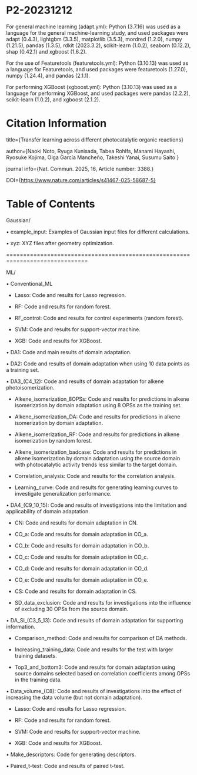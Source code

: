 # P2-20231212
For general machine learning (adapt.yml):
Python (3.7.16) was used as a language for the general machine-learning study, and used packages were adapt (0.4.3), lightgbm (3.3.5), matplotlib (3.5.3), mordred (1.2.0), numpy (1.21.5), pandas (1.3.5), rdkit (2023.3.2), scikit-learn (1.0.2), seaborn (0.12.2), shap (0.42.1) and xgboost (1.6.2).

For the use of Featuretools (featuretools.yml):
Python (3.10.13) was used as a language for Featuretools, and used packages were featuretools (1.27.0), numpy (1.24.4), and pandas (2.1.1).

For performing XGBoost (xgboost.yml):
Python (3.10.13) was used as a language for performing XGBoost, and used packages were pandas (2.2.2), scikit-learn (1.0.2), and xgboost (2.1.2).

# Citation Information
title={Transfer learning across different photocatalytic organic reactions}

author={Naoki Noto, Ryuga Kunisada, Tabea Rohlfs, Manami Hayashi, Ryosuke Kojima, Olga García Mancheño, Takeshi Yanai, Susumu Saito }

journal info={Nat. Commun. 2025, 16, Article number: 3388.}

DOI={https://www.nature.com/articles/s41467-025-58687-5}

# Table of Contents

Gaussian/

  • example_input: Examples of Gaussian input files for different calculations.

  • xyz: XYZ files after geometry optimization.

==============================================================================
  
ML/

  • Conventional_ML

  - Lasso: Code and results for Lasso regression.
    
  - RF: Code and results for random forest.
    
  - RF_control: Code and results for control experiments (random forest).
      
  - SVM: Code and results for support-vector machine.
    
  - XGB: Code and results for XGBoost.
  
  • DA1: Code and main results of domain adaptation.
  
  • DA2: Code and results of domain adaptation when using 10 data points as a training set.
  
  • DA3_(C4_12): Code and results of domain adaptation for alkene photoisomerization.

  - Alkene_isomerization_8OPSs: Code and results for predictions in alkene isomerization by domain adaptation using 8 OPSs as the training set.
    
  - Alkene_isomerization_DA: Code and results for predictions in alkene isomerization by domain adaptation.
      
  - Alkene_isomerization_RF: Code and results for predictions in alkene isomerization by random forest.
    
  - Alkene_isomerization_badcase: Code and results for predictions in alkene isomerization by domain adaptation using the source domain with photocatalytic activity trends less similar to the target domain.

  - Correlation_analysis: Code and results for the correlation analysis.
    
  - Learning_curve: Code and results for generating learning curves to investigate generalization performance.
  
  • DA4_(C9_10_15): Code and results of investigations into the limitation and applicability of domain adaptation.
  
  - CN: Code and results for domain adaptation in CN.
    
  - CO_a: Code and results for domain adaptation in CO_a.
      
  - CO_b: Code and results for domain adaptation in CO_b.
    
  - CO_c: Code and results for domain adaptation in CO_c.

  - CO_d: Code and results for domain adaptation in CO_d.
    
  - CO_e: Code and results for domain adaptation in CO_e.
      
  - CS: Code and results for domain adaptation in CS.
    
  - SD_data_exclusion: Code and results for investigations into the influence of excluding 30 OPSs from the source domain.
  
  • DA_SI_(C3_5_13): Code and results of domain adaptation for supporting information.
  
  - Comparison_method: Code and results for comparison of DA methods.
    
  - Increasing_training_data: Code and results for the test with larger training datasets.
      
  - Top3_and_bottom3: Code and results for domain adaptation using source domains selected based on correlation coefficients among OPSs in the training data.

  • Data_volume_(C8): Code and results of investigations into the effect of increasing the data volume (but not domain adaptation).
  
  - Lasso: Code and results for Lasso regression.
    
  - RF: Code and results for random forest.
      
  - SVM: Code and results for support-vector machine.
    
  - XGB: Code and results for XGBoost.
  
  • Make_descriptors: Code for generating descriptors.

  • Paired_t-test: Code and results of paired t-test.
